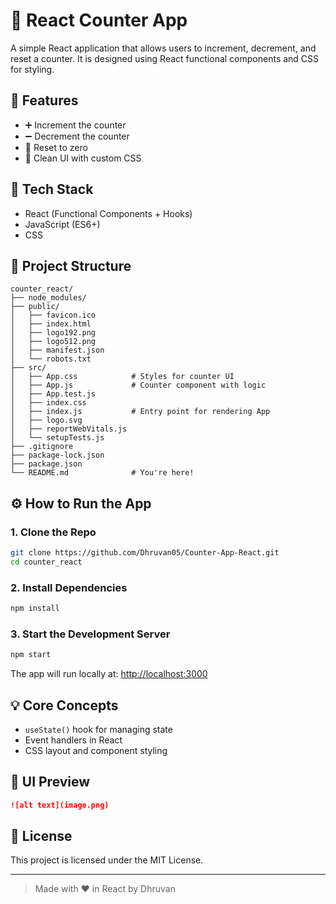# 🔢 React Counter App

A simple React application that allows users to increment, decrement, and reset a counter. It is designed using React functional components and CSS for styling.

## 🚀 Features

- ➕ Increment the counter
- ➖ Decrement the counter
- 🔁 Reset to zero
- 🎨 Clean UI with custom CSS

## 🧱 Tech Stack

- React (Functional Components + Hooks)
- JavaScript (ES6+)
- CSS

## 📁 Project Structure

```
counter_react/
├── node_modules/
├── public/
│   ├── favicon.ico
│   ├── index.html
│   ├── logo192.png
│   ├── logo512.png
│   ├── manifest.json
│   └── robots.txt
├── src/
│   ├── App.css            # Styles for counter UI
│   ├── App.js             # Counter component with logic
│   ├── App.test.js
│   ├── index.css
│   ├── index.js           # Entry point for rendering App
│   ├── logo.svg
│   ├── reportWebVitals.js
│   └── setupTests.js
├── .gitignore
├── package-lock.json
├── package.json
└── README.md              # You're here!
```

## ⚙️ How to Run the App

### 1. Clone the Repo

```bash
git clone https://github.com/Dhruvan05/Counter-App-React.git
cd counter_react
```

### 2. Install Dependencies

```bash
npm install
```

### 3. Start the Development Server

```bash
npm start
```

The app will run locally at: [http://localhost:3000](http://localhost:3000)

## 💡 Core Concepts

- `useState()` hook for managing state
- Event handlers in React
- CSS layout and component styling

## 📸 UI Preview

```md
![alt text](image.png)
```

## 🪪 License

This project is licensed under the MIT License.

---

> Made with ❤️ in React by Dhruvan
